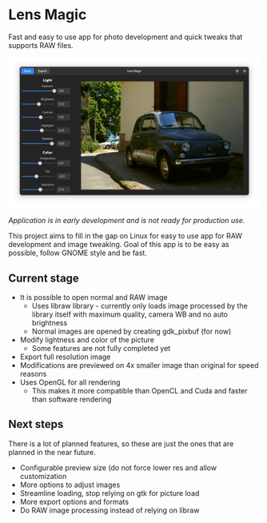 # Lens Magic
Fast and easy to use app for photo development and quick tweaks that supports RAW files.

![App screenshot](screenshot.png)

*Application is in early development and is not ready for production use.*

This project aims to fill in the gap on Linux for easy to use app for RAW development and image tweaking. Goal of this app is to be easy as possible, follow GNOME style and be fast.

## Current stage
- It is possible to open normal and RAW image
    - Uses libraw library - currently only loads image processed by the library itself with maximum quality, camera WB and no auto brightness
    - Normal images are opened by creating gdk_pixbuf (for now)
- Modify lightness and color of the picture
    - Some features are not fully completed yet
- Export full resolution image
- Modifications are previewed on 4x smaller image than original for speed reasons
- Uses OpenGL for all rendering
    - This makes it more compatible than OpenCL and Cuda and faster than software rendering

## Next steps
There is a lot of planned features, so these are just the ones that are planned in the near future.
- Configurable preview size (do not force lower res and allow customization
- More options to adjust images
- Streamline loading, stop relying on gtk for picture load
- More export options and formats
- Do RAW image processing instead of relying on libraw
